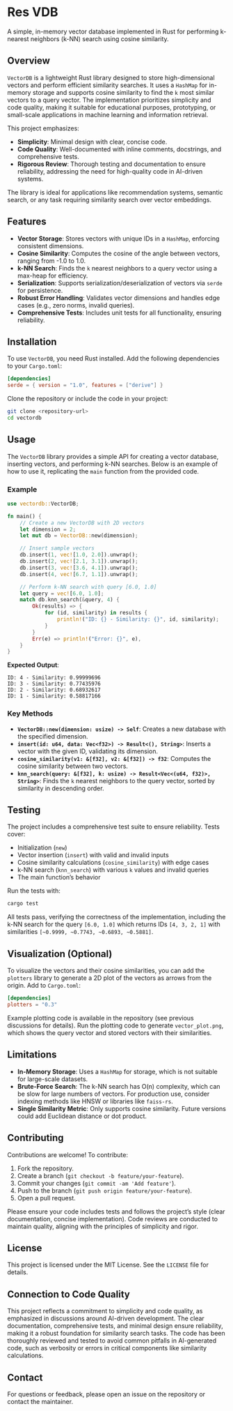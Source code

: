 # Res VDB

A simple, in-memory vector database implemented in Rust for performing k-nearest neighbors (k-NN) search using cosine similarity.

## Overview

`VectorDB` is a lightweight Rust library designed to store high-dimensional vectors and perform efficient similarity searches. It uses a `HashMap` for in-memory storage and supports cosine similarity to find the `k` most similar vectors to a query vector. The implementation prioritizes simplicity and code quality, making it suitable for educational purposes, prototyping, or small-scale applications in machine learning and information retrieval.

This project emphasizes:
- **Simplicity**: Minimal design with clear, concise code.
- **Code Quality**: Well-documented with inline comments, docstrings, and comprehensive tests.
- **Rigorous Review**: Thorough testing and documentation to ensure reliability, addressing the need for high-quality code in AI-driven systems.

The library is ideal for applications like recommendation systems, semantic search, or any task requiring similarity search over vector embeddings.

## Features

- **Vector Storage**: Stores vectors with unique IDs in a `HashMap`, enforcing consistent dimensions.
- **Cosine Similarity**: Computes the cosine of the angle between vectors, ranging from -1.0 to 1.0.
- **k-NN Search**: Finds the `k` nearest neighbors to a query vector using a max-heap for efficiency.
- **Serialization**: Supports serialization/deserialization of vectors via `serde` for persistence.
- **Robust Error Handling**: Validates vector dimensions and handles edge cases (e.g., zero norms, invalid queries).
- **Comprehensive Tests**: Includes unit tests for all functionality, ensuring reliability.

## Installation

To use `VectorDB`, you need Rust installed. Add the following dependencies to your `Cargo.toml`:

```toml
[dependencies]
serde = { version = "1.0", features = ["derive"] }
```

Clone the repository or include the code in your project:

```bash
git clone <repository-url>
cd vectordb
```

## Usage

The `VectorDB` library provides a simple API for creating a vector database, inserting vectors, and performing k-NN searches. Below is an example of how to use it, replicating the `main` function from the provided code.

### Example

```rust
use vectordb::VectorDB;

fn main() {
    // Create a new VectorDB with 2D vectors
    let dimension = 2;
    let mut db = VectorDB::new(dimension);

    // Insert sample vectors
    db.insert(1, vec![1.0, 2.0]).unwrap();
    db.insert(2, vec![2.1, 3.1]).unwrap();
    db.insert(3, vec![3.6, 4.1]).unwrap();
    db.insert(4, vec![6.7, 1.1]).unwrap();

    // Perform k-NN search with query [6.0, 1.0]
    let query = vec![6.0, 1.0];
    match db.knn_search(&query, 4) {
        Ok(results) => {
            for (id, similarity) in results {
                println!("ID: {} - Similarity: {}", id, similarity);
            }
        }
        Err(e) => println!("Error: {}", e),
    }
}
```

**Expected Output**:
```
ID: 4 - Similarity: 0.99999696
ID: 3 - Similarity: 0.77435976
ID: 2 - Similarity: 0.68932617
ID: 1 - Similarity: 0.58817166
```

### Key Methods

- **`VectorDB::new(dimension: usize) -> Self`**: Creates a new database with the specified dimension.
- **`insert(id: u64, data: Vec<f32>) -> Result<(), String>`**: Inserts a vector with the given ID, validating its dimension.
- **`cosine_similarity(v1: &[f32], v2: &[f32]) -> f32`**: Computes the cosine similarity between two vectors.
- **`knn_search(query: &[f32], k: usize) -> Result<Vec<(u64, f32)>, String>`**: Finds the `k` nearest neighbors to the query vector, sorted by similarity in descending order.

## Testing

The project includes a comprehensive test suite to ensure reliability. Tests cover:
- Initialization (`new`)
- Vector insertion (`insert`) with valid and invalid inputs
- Cosine similarity calculations (`cosine_similarity`) with edge cases
- k-NN search (`knn_search`) with various `k` values and invalid queries
- The main function’s behavior

Run the tests with:

```bash
cargo test
```

All tests pass, verifying the correctness of the implementation, including the k-NN search for the query `[6.0, 1.0]` which returns IDs `[4, 3, 2, 1]` with similarities `[~0.9999, ~0.7743, ~0.6893, ~0.5881]`.

## Visualization (Optional)

To visualize the vectors and their cosine similarities, you can add the `plotters` library to generate a 2D plot of the vectors as arrows from the origin. Add to `Cargo.toml`:

```toml
[dependencies]
plotters = "0.3"
```

Example plotting code is available in the repository (see previous discussions for details). Run the plotting code to generate `vector_plot.png`, which shows the query vector and stored vectors with their similarities.

## Limitations

- **In-Memory Storage**: Uses a `HashMap` for storage, which is not suitable for large-scale datasets.
- **Brute-Force Search**: The k-NN search has O(n) complexity, which can be slow for large numbers of vectors. For production use, consider indexing methods like HNSW or libraries like `faiss-rs`.
- **Single Similarity Metric**: Only supports cosine similarity. Future versions could add Euclidean distance or dot product.

## Contributing

Contributions are welcome! To contribute:
1. Fork the repository.
2. Create a branch (`git checkout -b feature/your-feature`).
3. Commit your changes (`git commit -am 'Add feature'`).
4. Push to the branch (`git push origin feature/your-feature`).
5. Open a pull request.

Please ensure your code includes tests and follows the project’s style (clear documentation, concise implementation). Code reviews are conducted to maintain quality, aligning with the principles of simplicity and rigor.

## License

This project is licensed under the MIT License. See the `LICENSE` file for details.

## Connection to Code Quality

This project reflects a commitment to simplicity and code quality, as emphasized in discussions around AI-driven development. The clear documentation, comprehensive tests, and minimal design ensure reliability, making it a robust foundation for similarity search tasks. The code has been thoroughly reviewed and tested to avoid common pitfalls in AI-generated code, such as verbosity or errors in critical components like similarity calculations.

## Contact

For questions or feedback, please open an issue on the repository or contact the maintainer.
